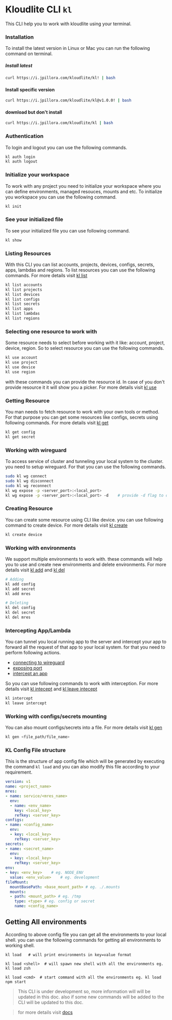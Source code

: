 # Kloudlite CLI `kl`

This CLI help you to work with kloudlite using your terminal.

### Installation

To install the latest version in Linux or Mac you can run the following command on terminal.

##### Install latest
```sh
curl https://i.jpillora.com/kloudlite/kl! | bash
```

#### Install specific version
```sh
curl https://i.jpillora.com/kloudlite/kl@v1.0.0! | bash
```

#### download but don't install
```sh
curl https://i.jpillora.com/kloudlite/kl | bash
```

### Authentication

To login and logout you can use the following commands.

```sh
kl auth login
kl auth logout
```

### Initialize your workspace
To work with any project you need to initialize your workspace where you can define 
environments, managed resouces, mounts and etc.
To initialize you workspace you can use the following command.
```sh
kl init
```

### See your initialized file
To see your initialized file you can use following command.
```sh
kl show
```



### Listing Resources

With this CLI you can list accounts, projects, devices, configs, secrets, apps, lambdas and regions.
To list resources you can use the following commands.
For more details visit [kl list](./docs/kl_list.md)


```sh
kl list accounts
kl list projects
kl list devices
kl list configs
kl list secrets
kl list apps
kl list lambdas
kl list regions
```

### Selecting one resource to work with 

Some resource needs to select before working with it like: account, project, device, region. 
So to select resource you can use the following commands.

```sh
kl use account
kl use project
kl use device
kl use region
```

with these commands you can provide the resource id. In case of you don't provide resource 
it it will show you a picker. For more details visit [kl use](./docs/kl_use.md)

### Getting Resource

You man needs to fetch resource to work with your own tools or method. 
For that purpose you can get some resources like configs, secrets using following commands. 
For more details visit [kl get](./docs/kl_get.md)

```sh
kl get config
kl get secret
```

### Working with wireguard

To access service of cluster and tunneling your local system to the cluster. you need to setup wireguard.
For that you can use the following commands.

```sh
sudo kl wg connect
sudo kl wg disconnect
sudo kl wg reconnect
kl wg expose -p <server_port>:<local_port>
kl wg expose -p <server_port>:<local_port> -d    # provide -d flag to delete
```

### Creating Resource
You can create some resource using CLI like device. you can use following command to create device. 
For more details visit [kl create](./docs/kl_create.md)

```sh
kl create device
```

### Working with environments
We support multiple environments to work with. these commands 
will help you to use and create new environments and delete environments.
For more details visit [kl add](./docs/kl_add.md) and [kl del](./docs/kl_del.md)


```sh
# Adding
kl add config
kl add secret
kl add mres

# Deleting
kl del config
kl del secret
kl del mres
```

### Intercepting App/Lambda
You can tunnel you local running app to the server and intercept your app to forward all the request of that app to your local system. 
for that you need to perform following actions.
- [connecting to wireguard](./docs/kl_wg_connect.md)
- [exposing port](./docs/kl_wg_expose.md)
- [intercept an app](./docs/kl_intercept.md)

So you can use following commands to work with interception. 
For more details visit [kl intecept](./docs/kl_intercept.md) and [kl leave intecept](./docs/kl_intercept.md)

```sh
kl intercept
kl leave intercept
```

### Working with configs/secrets mounting
You can also mount configs/secrets into a file.
For more details visit [kl gen](./docs/kl_gen.md)

```sh
kl gen <file_path/file_name>
```


### KL Config File structure
This is the structure of app config file which will be generated by executing the command `kl load` and 
you can also modify this file according to your requirement.
```yaml
version: v1
name: <project_name>
mres: 
- name: service/<mres_name>
  env:
  - name: <env_name>
    key: <local_key>
    refkey: <server_key>
configs:
- name: <config_name>
  env:
  - key: <local_key>
    refkey: <server_key>
secrets:
- name: <secret_name>
  env:
  - key: <local_key> 
    refkey: <server_key> 
env:
- key: <env_key>    # eg. NODE_ENV
  value: <env_value>    # eg. development
fileMount:
  mountBasePath: <base_mount_path> # eg. ./.mounts
  mounts:
  - path: <mount_path> # eg. /tmp
    type: <type> # eg. config or secret
    name: <config_name>
```

## Getting All environments 
According to above config file you can get all the environments to your local shell.
you can use the following commands for getting all environments to working shell.
```
kl load   # will print environments in key=value format

kl load <shell>  # will spawn new shell with all the environments eg. kl load zsh

kl load <cmd>  # start command with all the environments eg. kl load npm start
```



> This CLI is under development so, more information will will be updated in this doc. also if some new commands will be added to the CLI will be updated to this doc.


> for more details visit [docs](./docs/kl.md)

